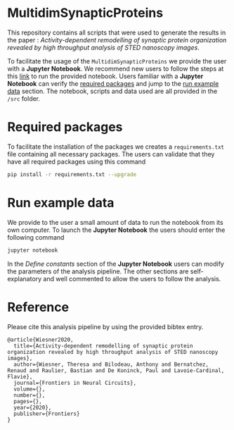 # MultidimSynapticProteins

This repository contains all scripts that were used to generate the results in the paper : _Activity-dependent remodelling of synaptic protein organization revealed by high throughput analysis of STED nanoscopy images_.

To facilitate the usage of the `MultidimSynapticProteins` we provide the user with a __Jupyter Notebook__. We recommend new users to follow the steps at this [link](https://jupyter.readthedocs.io/en/latest/running.html) to run the provided notebook. Users familiar with a __Jupyter Notebook__ can verify the [required packages](#required-packages) and jump to the [run example data](#run-example) section. The notebook, scripts and data used are all provided in the `/src` folder.

<a id="required-packages"></a>
# Required packages 

To facilitate the installation of the packages we creates a `requirements.txt` file containing all necessary packages. The users can validate that they have all required packages using this command
```bash
pip install -r requirements.txt --upgrade
```

<a id="run-example"></a>
# Run example data

We provide to the user a small amount of data to run the notebook from its own computer. To launch the __Jupyter Notebook__ the users should enter the following command
```bash
jupyter notebook
```

In the _Define constants_ section of the __Jupyter Notebook__ users can modify the parameters of the analysis pipeline. The other sections are self-explanatory and well commented to allow the users to follow the analysis.

# Reference

Please cite this analysis pipeline by using the provided bibtex entry.

```
@article{Wiesner2020,
  title={Activity-dependent remodelling of synaptic protein organization revealed by high throughput analysis of STED nanoscopy images},
  author={Wiesner, Theresa and Bilodeau, Anthony and Bernatchez, Renaud and Raulier, Bastian and De Koninck, Paul and Lavoie-Cardinal, Flavie},
  journal={Frontiers in Neural Circuits},
  volume={},
  number={},
  pages={},
  year={2020},
  publisher={Frontiers}
}
```
